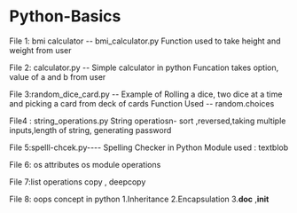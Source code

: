 # Python-Basics

File 1: bmi calculator -- bmi_calculator.py
Function used to take height and weight from user 

File 2: calculator.py -- Simple calculator in python 
Funcation takes option, value of a and b from user

File 3:random_dice_card.py -- Example of Rolling a dice, two dice at a time and picking a card from deck of cards
Function Used -- random.choices

File4 : string_operations.py
String operatiosn- sort ,reversed,taking multiple inputs,length of string, generating password

File 5:spelll-chcek.py---- Spelling Checker in Python
Module used : textblob

File 6: os attributes
os module operations

File 7:list operations
copy , deepcopy

File 8: oops concept in python
1.Inheritance
2.Encapsulation
3.__doc__ ,__init__


